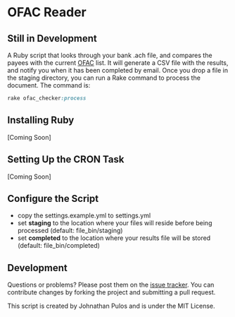 # OFAC Reader
## Still in Development

A Ruby script that looks through your bank .ach file, and compares the payees with the current [OFAC](http://www.treasury.gov/about/organizational-structure/offices/Pages/Office-of-Foreign-Assets-Control.aspx) list.  It will generate a CSV file with the results, and notify you when it has been completed by email.  Once you drop a file in the staging directory,  you can run a Rake command to process the document.  The command is:

```ruby
rake ofac_checker:process
```

## Installing Ruby

[Coming Soon]

## Setting Up the CRON Task

[Coming Soon]

## Configure the Script

* copy the settings.example.yml to settings.yml
* set **staging** to the location where your files will reside before being processed (default: file_bin/staging)
* set **completed** to the location where your results file will be stored (default: file_bin/completed)


## Development

Questions or problems? Please post them on the [issue tracker](https://github.com/codemis/ofac_checker/issues). You can contribute changes by forking the project and submitting a pull request.

This script is created by Johnathan Pulos and is under the MIT License.